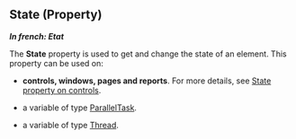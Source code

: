 
## State (Property)

***In french: Etat***
	



<a name="XUse"></a>
<a name="Use"></a>
<a name="description"></a>
The **State** property is used to get and change the state of an element. This property can be used on:

- **controls, windows, pages and reports**. For more details, see [State property on controls](../Proprietes/2510039.md).

- a variable of type [ParallelTask](../WDLang1/1000021220.md).

- a variable of type [Thread](../WDLang1/1000024879.md).




